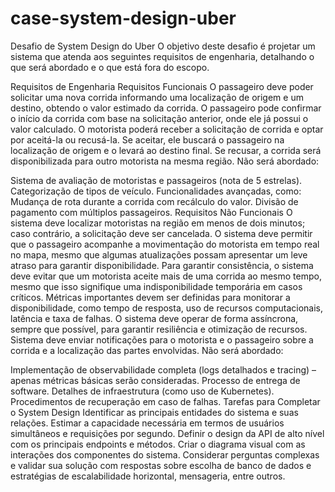 # case-system-design-uber

Desafio de System Design do Uber
O objetivo deste desafio é projetar um sistema que atenda aos seguintes requisitos de engenharia, detalhando o que será abordado e o que está fora do escopo.

Requisitos de Engenharia
Requisitos Funcionais
O passageiro deve poder solicitar uma nova corrida informando uma localização de origem e um destino, obtendo o valor estimado da corrida.
O passageiro pode confirmar o início da corrida com base na solicitação anterior, onde ele já possui o valor calculado.
O motorista poderá receber a solicitação de corrida e optar por aceitá-la ou recusá-la.
Se aceitar, ele buscará o passageiro na localização de origem e o levará ao destino final.
Se recusar, a corrida será disponibilizada para outro motorista na mesma região.
Não será abordado:

Sistema de avaliação de motoristas e passageiros (nota de 5 estrelas).
Categorização de tipos de veículo.
Funcionalidades avançadas, como:
Mudança de rota durante a corrida com recálculo do valor.
Divisão de pagamento com múltiplos passageiros.
Requisitos Não Funcionais
O sistema deve localizar motoristas na região em menos de dois minutos; caso contrário, a solicitação deve ser cancelada.
O sistema deve permitir que o passageiro acompanhe a movimentação do motorista em tempo real no mapa, mesmo que algumas atualizações possam apresentar um leve atraso para garantir disponibilidade.
Para garantir consistência, o sistema deve evitar que um motorista aceite mais de uma corrida ao mesmo tempo, mesmo que isso signifique uma indisponibilidade temporária em casos críticos.
Métricas importantes devem ser definidas para monitorar a disponibilidade, como tempo de resposta, uso de recursos computacionais, latência e taxa de falhas.
O sistema deve operar de forma assíncrona, sempre que possível, para garantir resiliência e otimização de recursos.
Sistema deve enviar notificações para o motorista e o passageiro sobre a corrida e a localização das partes envolvidas.
Não será abordado:

Implementação de observabilidade completa (logs detalhados e tracing) – apenas métricas básicas serão consideradas.
Processo de entrega de software.
Detalhes de infraestrutura (como uso de Kubernetes).
Procedimentos de recuperação em caso de falhas.
Tarefas para Completar o System Design
Identificar as principais entidades do sistema e suas relações.
Estimar a capacidade necessária em termos de usuários simultâneos e requisições por segundo.
Definir o design da API de alto nível com os principais endpoints e métodos.
Criar o diagrama visual com as interações dos componentes do sistema.
Considerar perguntas complexas e validar sua solução com respostas sobre escolha de banco de dados e estratégias de escalabilidade horizontal, mensageria, entre outros.
